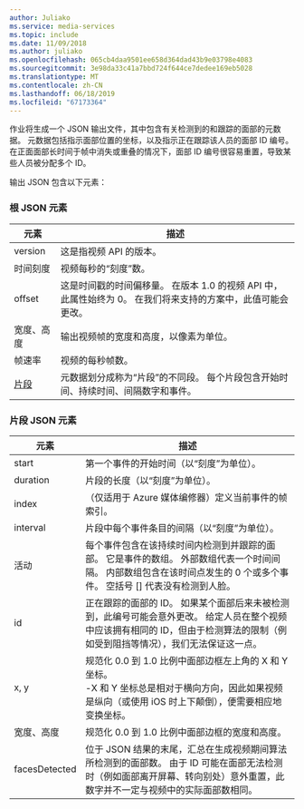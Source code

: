 ```yaml
---
author: Juliako
ms.service: media-services
ms.topic: include
ms.date: 11/09/2018
ms.author: juliako
ms.openlocfilehash: 065cb4daa9501ee658d364dad43b9e03798e4083
ms.sourcegitcommit: 3e98da33c41a7bbd724f644ce7dedee169eb5028
ms.translationtype: MT
ms.contentlocale: zh-CN
ms.lasthandoff: 06/18/2019
ms.locfileid: "67173364"
---
```

作业将生成一个 JSON 输出文件，其中包含有关检测到的和跟踪的面部的元数据。 元数据包括指示面部位置的坐标，以及指示正在跟踪该人员的面部 ID 编号。 在正面面部长时间于帧中消失或重叠的情况下，面部 ID 编号很容易重置，导致某些人员被分配多个 ID。

输出 JSON 包含以下元素：

### <a name="root-json-elements"></a>根 JSON 元素

| 元素 | 描述 |
| --- | --- |
| version |这是指视频 API 的版本。 |
| 时间刻度 |视频每秒的“刻度”数。 |
| offset |这是时间戳的时间偏移量。 在版本 1.0 的视频 API 中，此属性始终为 0。 在我们将来支持的方案中，此值可能会更改。 |
| 宽度、高度 |输出视频帧的宽度和高度，以像素为单位。|
| 帧速率 |视频的每秒帧数。 |
| [片段](#fragments-json-elements) |元数据划分成称为“片段”的不同段。 每个片段包含开始时间、持续时间、间隔数字和事件。 |

### <a name="fragments-json-elements"></a>片段 JSON 元素

|元素|描述|
|---|---|
| start |第一个事件的开始时间（以“刻度”为单位）。 |
| duration |片段的长度（以“刻度”为单位）。 |
| index | （仅适用于 Azure 媒体编修器）定义当前事件的帧索引。 |
| interval |片段中每个事件条目的间隔（以“刻度”为单位）。 |
| 活动 |每个事件包含在该持续时间内检测到并跟踪的面部。 它是事件的数组。 外部数组代表一个时间间隔。 内部数组包含在该时间点发生的 0 个或多个事件。 空括号 [] 代表没有检测到人脸。 |
| id |正在跟踪的面部的 ID。 如果某个面部后来未被检测到，此编号可能会意外更改。 给定人员在整个视频中应该拥有相同的 ID，但由于检测算法的限制（例如受到阻挡等情况），我们无法保证这一点。 |
| x, y |规范化 0.0 到 1.0 比例中面部边框左上角的 X 和 Y 坐标。 <br/>-X 和 Y 坐标总是相对于横向方向，因此如果视频是纵向（或使用 iOS 时上下颠倒），便需要相应地变换坐标。 |
| 宽度、高度 |规范化 0.0 到 1.0 比例中面部边框的宽度和高度。 |
| facesDetected |位于 JSON 结果的末尾，汇总在生成视频期间算法所检测到的面部数。 由于 ID 可能在面部无法检测时（例如面部离开屏幕、转向别处）意外重置，此数字并不一定与视频中的实际面部数相同。 |
